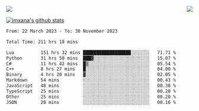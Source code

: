 <p>
  <a href="https://count.getloli.com/"><img src="https://count.getloli.com/get/@xana.readme?theme=moebooru-h"></a>
  <img src="https://weather-icon.journeyad.repl.co/@hangzhou?v=1" align="right">
</p>


<a href="https://github.com/imxana"><img align="center" src="https://github-readme-stats.vercel.app/api?username=imxana&show_icons=true&include_all_commits=true&hide_border=tru&custom_title=imxana%27s%20Github%20Stats" alt="imxana's github stats" /></a> 

<!--START_SECTION:waka-->

```txt
From: 22 March 2023 - To: 30 November 2023

Total Time: 211 hrs 18 mins

Lua          151 hrs 32 mins ██████████████████░░░░░░░   71.71 %
Python       31 hrs 50 mins  ███▓░░░░░░░░░░░░░░░░░░░░░   15.07 %
C#           11 hrs 42 mins  █▒░░░░░░░░░░░░░░░░░░░░░░░   05.54 %
C++          8 hrs 27 mins   █░░░░░░░░░░░░░░░░░░░░░░░░   04.00 %
Binary       4 hrs 20 mins   ▓░░░░░░░░░░░░░░░░░░░░░░░░   02.05 %
Markdown     54 mins         ░░░░░░░░░░░░░░░░░░░░░░░░░   00.43 %
JavaScript   48 mins         ░░░░░░░░░░░░░░░░░░░░░░░░░   00.38 %
TypeScript   25 mins         ░░░░░░░░░░░░░░░░░░░░░░░░░   00.20 %
Other        25 mins         ░░░░░░░░░░░░░░░░░░░░░░░░░   00.20 %
JSON         20 mins         ░░░░░░░░░░░░░░░░░░░░░░░░░   00.16 %
```

<!--END_SECTION:waka-->
